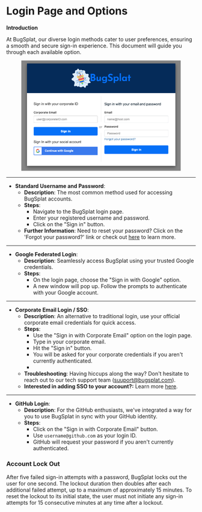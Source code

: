 # Login Page and Options

**Introduction**

At BugSplat, our diverse login methods cater to user preferences, ensuring a smooth and secure sign-in experience. This document will guide you through each available option.

<figure><img src="../../.gitbook/assets/bugsplat-login-screen (1).png" alt=""><figcaption></figcaption></figure>

***

* **Standard Username and Password**:
  * **Description**: The most common method used for accessing BugSplat accounts.
  * **Steps**:
    * Navigate to the BugSplat login page.
    * Enter your registered username and password.
    * Click on the "Sign in" button.
  * **Further Information**: Need to reset your password?  Click on the 'Forgot your password?' link or check out [here](password-settings-and-reset-options/) to learn more.

***

* **Google Federated Login**:
  * **Description**: Seamlessly access BugSplat using your trusted Google credentials.
  * **Steps**:
    * On the login page, choose the "Sign in with Google" option.
    * A new window will pop up. Follow the prompts to authenticate with your Google account.

***

* **Corporate Email Login / SSO**:
  * **Description**: An alternative to traditional login, use your official corporate email credentials for quick access.
  * **Steps**:
    * Use the "Sign in with Corporate Email" option on the login page.
    * Type in your corporate email.
    * Hit the "Sign in" button.
    * You will be asked for your corporate credentials if you aren't currently authenticated.
    *
  * **Troubleshooting**: Having hiccups along the way? Don't hesitate to reach out to our tech support team (suuport@bugsplat.com).
  * **Interested in adding SSO to your account?:**  Learn more [here](single-sign-on-sso.md).

***

* **GitHub Login**:
  * **Description**: For the GitHub enthusiasts, we've integrated a way for you to use BugSplat in sync with your GitHub identity.
  * **Steps**:
    * Click on the "Sign in with Corporate Email" button.
    * Use `username@github.com` as your login ID.
    * GitHub will request your password if you aren't currently authenticated.

### Account Lock Out

After five failed sign-in attempts with a password, BugSplat locks out the user for one second. The lockout duration then doubles after each additional failed attempt, up to a maximum of approximately 15 minutes.  To reset the lockout to its initial state, the user must not initiate any sign-in attempts for 15 consecutive minutes at any time after a lockout.
